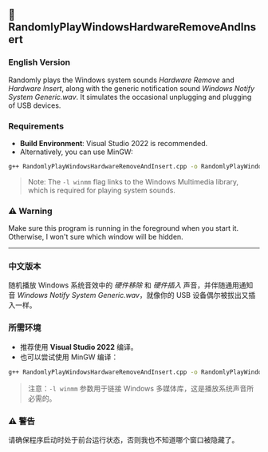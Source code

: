 ## 🎵 RandomlyPlayWindowsHardwareRemoveAndInsert

### English Version

Randomly plays the Windows system sounds *Hardware Remove* and *Hardware Insert*, along with the generic notification sound *Windows Notify System Generic.wav*. It simulates the occasional unplugging and plugging of USB devices.

### Requirements

- **Build Environment**: Visual Studio 2022 is recommended.
- Alternatively, you can use MinGW:

```bash
g++ RandomlyPlayWindowsHardwareRemoveAndInsert.cpp -o RandomlyPlayWindowsHardwareRemoveAndInsert.exe -l winmm
```

> Note: The `-l winmm` flag links to the Windows Multimedia library, which is required for playing system sounds.

### ⚠️ Warning

Make sure this program is running in the foreground when you start it. Otherwise, I won't sure which window will be hidden.

---

### 中文版本

随机播放 Windows 系统音效中的 *硬件移除* 和 *硬件插入* 声音，并伴随通用通知音 *Windows Notify System Generic.wav*，就像你的 USB 设备偶尔被拔出又插入一样。

### 所需环境

- 推荐使用 **Visual Studio 2022** 编译。
- 也可以尝试使用 MinGW 编译：

```bash
g++ RandomlyPlayWindowsHardwareRemoveAndInsert.cpp -o RandomlyPlayWindowsHardwareRemoveAndInsert.exe -l winmm
```

> 注意：`-l winmm` 参数用于链接 Windows 多媒体库，这是播放系统声音所必需的。

### ⚠️ 警告

请确保程序启动时处于前台运行状态，否则我也不知道哪个窗口被隐藏了。

